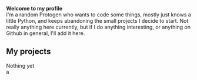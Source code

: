 **Welcome to my profile**  
I'm a random Protogen who wants to code some things, mostly just knows a little Python, and keeps abandoning the small projects I decide to start. Not really anything here currently, but if I do anything interesting, or anything on Github in general, I'll add it here.

## My projects
Nothing yet  
a
